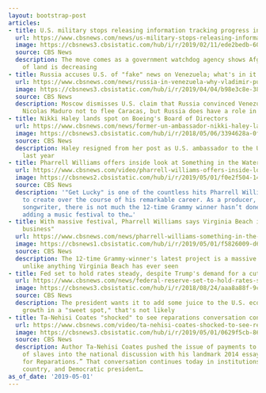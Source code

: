```yaml
---
layout: bootstrap-post
articles:
- title: U.S. military stops releasing information tracking progress in Afghanistan
  url: https://www.cbsnews.com/news/us-military-stops-releasing-information-tracking-progress-in-afghanistan/
  image: https://cbsnews3.cbsistatic.com/hub/i/r/2019/02/11/ede2bedb-6023-4c5c-8b06-0982d7f22fb5/thumbnail/1200x630/c9c34e722ccb9aae1717d016adedd030/2019-02-11t055835z-874728031-rc1254a362e0-rtrmadp-3-afghanistan-usa-shanahan.jpg
  source: CBS News
  description: The move comes as a government watchdog agency shows Afghan control
    of land is decreasing
- title: Russia accuses U.S. of "fake" news on Venezuela; what's in it for Putin?
  url: https://www.cbsnews.com/news/russia-in-venezuela-why-vladimir-putin-backs-nicolas-maduro-in-standoff-with-donald-trump-us/
  image: https://cbsnews3.cbsistatic.com/hub/i/r/2019/04/04/b98e3c8e-38f1-48ed-8e2b-b8da1e1d79eb/thumbnail/1200x630/de881735b9717a94705dee24a185def4/maduro-putin-ap-19051718846240.jpg
  source: CBS News
  description: Moscow dismisses U.S. claim that Russia convinced Venezuelan leader
    Nicolas Maduro not to flee Caracas, but Russia does have a role in the standoff
- title: Nikki Haley lands spot on Boeing's Board of Directors
  url: https://www.cbsnews.com/news/former-un-ambassador-nikki-haley-lands-spot-on-boeing-board/
  image: https://cbsnews3.cbsistatic.com/hub/i/r/2018/05/06/3394628a-0f82-47a6-841a-0271b7c3b98d/thumbnail/1200x630/d974c4b132ff2bd0b57da3a828f95588/nikki-haley-interview-620.jpg
  source: CBS News
  description: Haley resigned from her post as U.S. ambassador to the United Nations
    last year
- title: Pharrell Williams offers inside look at Something in the Water music festival
  url: https://www.cbsnews.com/video/pharrell-williams-offers-inside-look-at-something-in-the-water-music-festival/
  image: https://cbsnews2.cbsistatic.com/hub/i/r/2019/05/01/f0e2f504-14e8-425f-b722-384299619500/thumbnail/1200x630/1426b1aa02305e609ae816bf2551c4b5/0501-ctm-pharrell-king-1841448-640x360.jpg
  source: CBS News
  description: '"Get Lucky" is one of the countless hits Pharrell Williams has helped
    to create over the course of his remarkable career. As a producer, rapper, and
    songwriter, there is not much the 12-time Grammy winner hasn’t done. Now, he is
    adding a music festival to the…'
- title: With massive festival, Pharrell Williams says Virginia Beach is "open for
    business"
  url: https://www.cbsnews.com/news/pharrell-williams-something-in-the-water-music-festival/
  image: https://cbsnews1.cbsistatic.com/hub/i/r/2019/05/01/f5826009-d6a3-45dd-85e4-b4130fdee659/thumbnail/1200x630/83a23a17a2c7d6c4978fd6c42be21941/image-from-ios.jpg
  source: CBS News
  description: The 12-time Grammy-winner's latest project is a massive three-day festival
    unlike anything Virginia Beach has ever seen
- title: Fed set to hold rates steady, despite Trump's demand for a cut
  url: https://www.cbsnews.com/news/federal-reserve-set-to-hold-rates-steady-despite-trumps-demand-for-a-cut/
  image: https://cbsnews3.cbsistatic.com/hub/i/r/2018/08/24/aaa8a88f-9c48-43cd-acdc-15108571ca21/thumbnail/1200x630/577ee44709afad342d3e925315b2ff72/powell-gettyimages-973399336.jpg
  source: CBS News
  description: The president wants it to add some juice to the U.S. economy, but with
    growth in a "sweet spot," that's not likely
- title: Ta-Nehisi Coates "shocked" to see reparations conversation continuing
  url: https://www.cbsnews.com/video/ta-nehisi-coates-shocked-to-see-reparations-conversation-continuing/
  image: https://cbsnews3.cbsistatic.com/hub/i/r/2019/05/01/0629f5cb-862b-4b1c-aa0f-843e1c8ab2df/thumbnail/1200x630/f2c3621eb7aa6c2fd0546a602601d6d1/0501-ctm-reparationsinfocusqa-coates-1841433-640x360.jpg
  source: CBS News
  description: Author Ta-Nehisi Coates pushed the issue of payments to descendants
    of slaves into the national discussion with his landmark 2014 essay, “The Case
    for Reparations.” That conversation continues today in institutions across the
    country, and Democratic president…
as_of_date: '2019-05-01'
---
```


